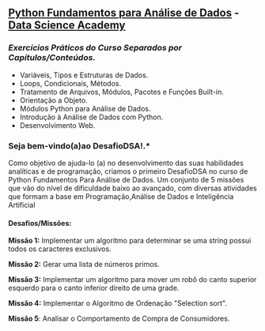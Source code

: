 ## [Python Fundamentos para Análise de Dados](https://www.datascienceacademy.com.br/course?courseid=python-fundamentos) - [Data Science Academy](https://www.datascienceacademy.com.br/pages/home)

### *Exercícios Práticos do Curso Separados por Capítulos/Conteúdos.*

- Variáveis, Tipos e Estruturas de Dados.
- Loops, Condicionais, Métodos.
- Tratamento de Arquivos, Módulos, Pacotes e Funções Built-in.
- Orientação a Objeto.
- Módulos Python para Análise de Dados.
- Introdução à Análise de Dados com Python.
- Desenvolvimento Web.


### Seja bem-vindo(a)ao DesafioDSA!.*

Como objetivo de ajuda-lo (a) no desenvolvimento das suas habilidades analíticas e de programação, criamos o primeiro DesafioDSA no curso de Python Fundamentos Para Análise de Dados. Um conjunto de 5 missões que vão do nível de dificuldade baixo ao avançado, com diversas atividades que formam a base em Programação,Análise de Dados e Inteligência Artificial
#### Desafios/Missões:

**Missão 1:** Implementar um algoritmo para determinar se uma string possui todos os caracteres exclusivos.

**Missão 2:** Gerar uma lista de números primos.

**Missão 3:** Implementar um algoritmo para mover um robô do canto superior esquerdo para o canto inferior direito de uma grade.

**Missão 4:** Implementar o Algoritmo de Ordenação "Selection sort".

**Missão 5**: Analisar o Comportamento de Compra de Consumidores.
